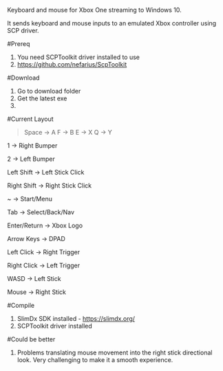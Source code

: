 Keyboard and mouse for Xbox One streaming to Windows 10.

It sends keyboard and mouse inputs to an emulated Xbox controller using SCP driver.

#Prereq
1.  You need SCPToolkit driver installed to use
2.  https://github.com/nefarius/ScpToolkit

#Download
1. Go to download folder
2. Get the latest exe
3. 

#Current Layout
 > Space         -> A
 > F             -> B
 > E             -> X
 > Q             -> Y


1             -> Right Bumper

2             -> Left Bumper


Left Shift    -> Left Stick Click

Right Shift   -> Right Stick Click


~             -> Start/Menu

Tab           -> Select/Back/Nav

Enter/Return  -> Xbox Logo


Arrow Keys    -> DPAD


Left Click    -> Right Trigger

Right Click   -> Left Trigger


WASD          -> Left Stick

Mouse         -> Right Stick


#Compile
1.  SlimDx SDK installed - https://slimdx.org/
2.  SCPToolkit driver installed

#Could be better
1.  Problems translating mouse movement into the right stick directional look.  Very challenging to make it a smooth experience.  
